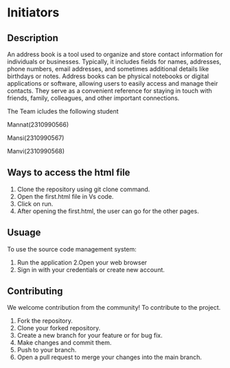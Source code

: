 # Initiators 

## Description
An address book is a tool used to organize and store contact information for individuals or businesses. Typically, it includes fields for names, addresses, phone numbers, email addresses, and sometimes additional details like birthdays or notes. Address books can be physical notebooks or digital applications or software, allowing users to easily access and manage their contacts. They serve as a convenient reference for staying in touch with friends, family, colleagues, and other important connections.

The Team icludes the following student

Mannat(2310990566)

Mansi(2310990567)

Manvi(2310990568)

## Ways to access the html file

1. Clone the repository using git clone command.
2. Open the first.html file in Vs code.
3. Click on run.
4. After opening the first.html, the user can go for the other pages.

## Usuage 
To use the source code management system:

1. Run the application
2.Open your web browser
3. Sign in with your credentials or create new account.

## Contributing
We welcome contribution from the community! To contribute to the project.

1. Fork the repository.
2. Clone your forked repository.
3. Create a new branch for your feature or for bug fix.
4. Make changes and commit them.
5. Push to your branch.
6. Open a pull request to merge your changes into the main branch. 
   


